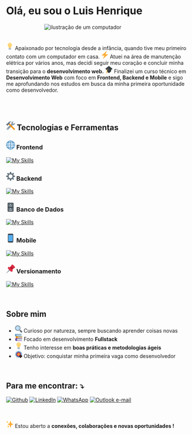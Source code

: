 # Olá, eu sou o Luis Henrique
</hr>

<img src="https://raw.githubusercontent.com/MicaelliMedeiros/micaellimedeiros/master/image/computer-illustration.png" alt="ilustração de um computador" min-width="400px" max-width="400px" width="400px" align="right">

<p align="left">
</br></br></br>
  <img src="https://raw.githubusercontent.com/twitter/twemoji/master/assets/svg/1f4a1.svg" width="20"/> Apaixonado por tecnologia desde a infância, quando tive meu primeiro contato com um computador em casa.  
  <img src="https://raw.githubusercontent.com/twitter/twemoji/master/assets/svg/26a1.svg" width="20"/> Atuei na área de manutenção elétrica por vários anos, mas decidi seguir meu coração e concluir minha transição para o <b>desenvolvimento web.</b>
  <img src="https://raw.githubusercontent.com/twitter/twemoji/master/assets/svg/1f393.svg" width="20"/> Finalizei um curso técnico em <b>Desenvolvimento Web</b> com foco em <b>Frontend, Backend e Mobile</b> e sigo me aprofundando nos estudos em busca da minha primeira oportunidade como desenvolvedor.
</p>
</br></br>

## <img src="https://raw.githubusercontent.com/twitter/twemoji/master/assets/svg/1f6e0.svg" width="24"/> Tecnologias e Ferramentas
</hr>

### <img src="https://raw.githubusercontent.com/twitter/twemoji/master/assets/svg/1f310.svg" width="24"/> Frontend
[![My Skills](https://skillicons.dev/icons?i=html,css,js,bootstrap,react)](https://skillicons.dev)

### <img src="https://raw.githubusercontent.com/twitter/twemoji/master/assets/svg/2699.svg" width="24"/> Backend
[![My Skills](https://skillicons.dev/icons?i=nodejs,express,php,laravel)](https://skillicons.dev)

### <img src="https://raw.githubusercontent.com/twitter/twemoji/master/assets/svg/1f5c4.svg" width="24"/> Banco de Dados
[![My Skills](https://skillicons.dev/icons?i=mysql,postgresql)](https://skillicons.dev)

### <img src="https://raw.githubusercontent.com/twitter/twemoji/master/assets/svg/1f4f1.svg" width="24"/> Mobile
[![My Skills](https://skillicons.dev/icons?i=react)](https://skillicons.dev)

### <img src="https://raw.githubusercontent.com/twitter/twemoji/master/assets/svg/1f4cc.svg" width="24"/> Versionamento
[![My Skills](https://skillicons.dev/icons?i=git,github)](https://skillicons.dev)

</br>

## Sobre mim
</hr>

- <img src="https://raw.githubusercontent.com/twitter/twemoji/master/assets/svg/1f50d.svg" width="20"/> Curioso por natureza, sempre buscando aprender coisas novas 
- <img src="https://raw.githubusercontent.com/twitter/twemoji/master/assets/svg/1f4da.svg" width="20"/> Focado em desenvolvimento <b>Fullstack</b>  
- <img src="https://raw.githubusercontent.com/twitter/twemoji/master/assets/svg/1f4a1.svg" width="20"/> Tenho interesse em <b>boas práticas e metodologias ágeis</b>  
- <img src="https://raw.githubusercontent.com/twitter/twemoji/master/assets/svg/1f3af.svg" width="20"/> Objetivo: conquistar minha primeira vaga como desenvolvedor

</br>
    
## Para me encontrar: ⤵️
</hr>

<p align="left">
  <a href="https://github.com/luis-h-souza" _blank title="luis-h-souza">
  <img src="https://img.shields.io/badge/GitHub-100000?style=for-the-badge&logo=github&logoColor=white&link=https://github.com/luis-h-souza" alt="Github"/></a>
  
  <a href="https://www.linkedin.com/in/luis-h-souza/" _blank title="luis-h-souza">
  <img src="https://img.shields.io/badge/-Linkedin-0e76a8?style=for-the-badge&logo=Linkedin&logoColor=white&link=https://www.linkedin.com/in/luis-h-souza/" alt="LinkedIn"/></a>
  
  <a href="https://wa.me/5519988081357?text=" title="5519988081357">
  <img src="https://img.shields.io/badge/-WhatsApp-25d366?style=for-the-badge&labelColor=25d366&logo=whatsapp&logoColor=white&link=https://wa.me/5519988081357?text=" alt="WhatsApp"/></a>
  
  <a href="https://criarmeulink.com.br/u/1716733007" title="luis.h.souza@outlook.com.br">
  <img src="https://img.shields.io/badge/luis.h.souza@outlook.com.br-0078D4?style=for-the-badge&logo=microsoft-outlook&logoColor=white&link=mailto:luis.h.souza@outlook.com.br" alt="Outlook e-mail"/></a>

</br></br>
<img src="https://raw.githubusercontent.com/twitter/twemoji/master/assets/svg/2728.svg" width="20"/> Estou aberto a <b>conexões, colaborações e novas oportunidades !</b>

